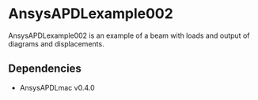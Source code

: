 # AnsysAPDLexample002

AnsysAPDLexample002 is an example of a beam with loads and output of diagrams and displacements.

## Dependencies
* AnsysAPDLmac v0.4.0
